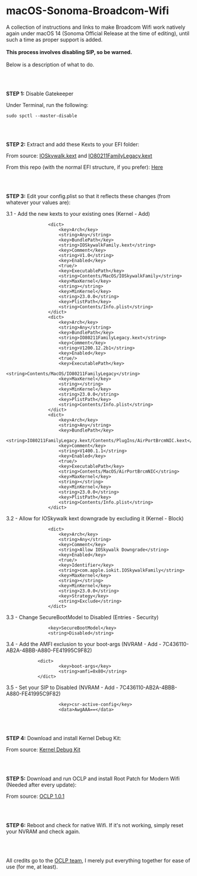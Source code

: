 # macOS-Sonoma-Broadcom-Wifi
A collection of instructions and links to make Broadcom Wifi work natively again under macOS 14 (Sonoma Official Release at the time of editing), until such a time as proper support is added.
<br/>
<br/>
**This process involves disabling SIP, so be warned.**
<br/>
<br/>
Below is a description of what to do.

<br/>

<br/>

**STEP 1:**
Disable Gatekeeper

Under Terminal, run the following:

```
sudo spctl --master-disable
```
<br/>

<br/>

**STEP 2:**
Extract and add these Kexts to your EFI folder:

From source:
[IOSkywalk.kext](https://github.com/dortania/OpenCore-Legacy-Patcher/blob/e21efa975c0cf228cb36e81a974bc6b4c27c7807/payloads/Kexts/Wifi/IOSkywalkFamily-v1.0.0.zip)
and
[IO80211FamilyLegacy.kext](https://github.com/dortania/OpenCore-Legacy-Patcher/blob/e21efa975c0cf228cb36e81a974bc6b4c27c7807/payloads/Kexts/Wifi/IO80211FamilyLegacy-v1.0.0.zip)

From this repo (with the normal EFI structure, if you prefer):
[Here](https://github.com/billabongbruno/macOS-Sonoma-Broadcom-Wifi/releases/download/v14.OCLP.1.0.1.KDK.14.1.23b5056e/Sonoma_BCM94360NG_Wifi_Pack.zip)

<br/>
<br/>

**STEP 3:**
Edit your config.plist so that it reflects these changes (from whatever your values are):

3.1 - Add the new kexts to your existing ones (Kernel - Add)
```
                <dict>
                    <key>Arch</key>
                    <string>Any</string>
                    <key>BundlePath</key>
                    <string>IOSkywalkFamily.kext</string>
                    <key>Comment</key>
                    <string>V1.0</string>
                    <key>Enabled</key>
                    <true/>
                    <key>ExecutablePath</key>
                    <string>Contents/MacOS/IOSkywalkFamily</string>
                    <key>MaxKernel</key>
                    <string></string>
                    <key>MinKernel</key>
                    <string>23.0.0</string>
                    <key>PlistPath</key>
                    <string>Contents/Info.plist</string>
                </dict>
                <dict>
                    <key>Arch</key>
                    <string>Any</string>
                    <key>BundlePath</key>
                    <string>IO80211FamilyLegacy.kext</string>
                    <key>Comment</key>
                    <string>V1200.12.2b1</string>
                    <key>Enabled</key>
                    <true/>
                    <key>ExecutablePath</key>
                    <string>Contents/MacOS/IO80211FamilyLegacy</string>
                    <key>MaxKernel</key>
                    <string></string>
                    <key>MinKernel</key>
                    <string>23.0.0</string>
                    <key>PlistPath</key>
                    <string>Contents/Info.plist</string>
                </dict>
                <dict>
                    <key>Arch</key>
                    <string>Any</string>
                    <key>BundlePath</key>
                    <string>IO80211FamilyLegacy.kext/Contents/PlugIns/AirPortBrcmNIC.kext</string>
                    <key>Comment</key>
                    <string>V1400.1.1</string>
                    <key>Enabled</key>
                    <true/>
                    <key>ExecutablePath</key>
                    <string>Contents/MacOS/AirPortBrcmNIC</string>
                    <key>MaxKernel</key>
                    <string></string>
                    <key>MinKernel</key>
                    <string>23.0.0</string>
                    <key>PlistPath</key>
                    <string>Contents/Info.plist</string>
                </dict>
```

3.2 - Allow for IOSkywalk kext downgrade by excluding it (Kernel - Block)

```
                <dict>
                    <key>Arch</key>
                    <string>Any</string>
                    <key>Comment</key>
                    <string>Allow IOSkywalk Downgrade</string>
                    <key>Enabled</key>
                    <true/>
                    <key>Identifier</key>
                    <string>com.apple.iokit.IOSkywalkFamily</string>
                    <key>MaxKernel</key>
                    <string></string>
                    <key>MinKernel</key>
                    <string>23.0.0</string>
                    <key>Strategy</key>
                    <string>Exclude</string>
                </dict>
```

3.3 - Change SecureBootModel to Disabled (Entries - Security)

```
                <key>SecureBootModel</key>
                <string>Disabled</string>
```

3.4 - Add the AMFI exclusion to your boot-args (NVRAM - Add - 7C436110-AB2A-4BBB-A880-FE41995C9F82)

```
            <dict>
                    <key>boot-args</key>
                    <string>amfi=0x80</string>
            </dict>
```

3.5 - Set your SIP to Disabled (NVRAM - Add - 7C436110-AB2A-4BBB-A880-FE41995C9F82)

```
                    <key>csr-active-config</key>
                    <data>AwgAAA==</data>
```

<br/>

<br/>

**STEP 4:**
Download and install Kernel Debug Kit:

From source:
[Kernel Debug Kit](https://github.com/dortania/KdkSupportPkg/releases/download/23B5056e/Kernel_Debug_Kit_14.1_build_23B5056e.dmg)

<br/>

<br/>

**STEP 5:**
Download and run OCLP and install Root Patch for Modern Wifi (Needed after every update):

From source:
[OCLP 1.0.1](https://github.com/dortania/OpenCore-Legacy-Patcher/releases/download/1.0.1/OpenCore-Patcher-GUI.app.zip)

<br/>

<br/>

**STEP 6:**
Reboot and check for native Wifi. If it's not working, simply reset your NVRAM and check again.


<br/>

<br/>

All credits go to the [OCLP team](https://github.com/dortania/OpenCore-Legacy-Patcher/), I merely put everything together for ease of use (for me, at least).
